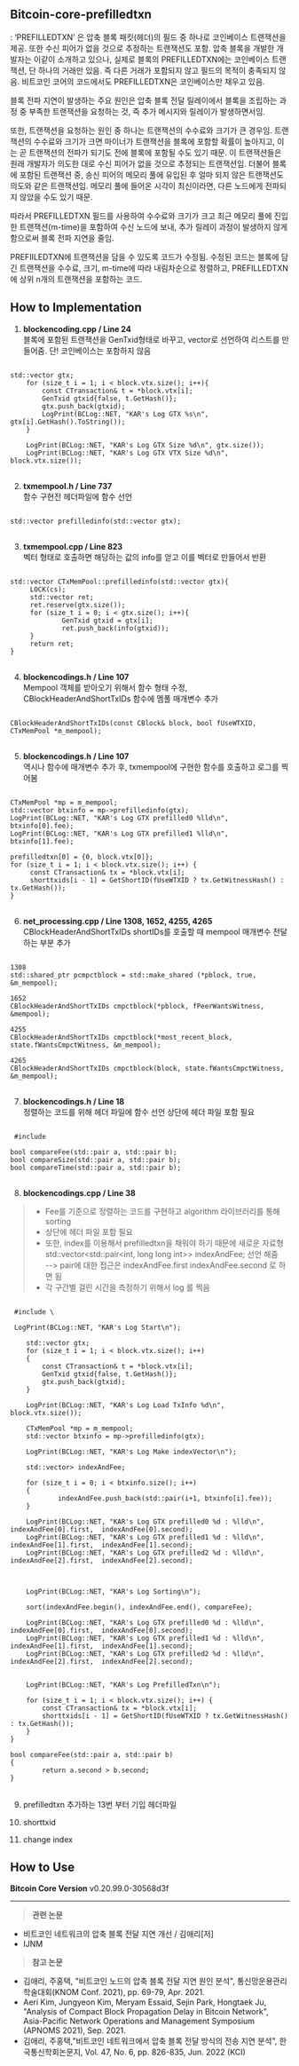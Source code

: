 ## Bitcoin-core-prefilledtxn
: ‘PREFILLEDTXN’ 은 압축 블록 패킷(헤더)의 필드 중 하나로 코인베이스 트랜잭션을 제공. 또한 수신 피어가 없을 것으로 추정하는 트랜잭션도 포함.
압축 블록을 개발한 개발자는 이같이 소개하고 있으나, 실제로 블록의 PREFILLEDTXN에는 코인베이스 트랜잭션, 단 하나의 거래만 있음. 즉 다른 거래가 포함되지 않고 필드의 목적이 충족되지 않음. 비트코인 코어의 코드에서도 PREFILLEDTXN은 코인베이스만 채우고 있음.   

블록 전파 지연이 발생하는 주요 원인은 압축 블록 전달 릴레이에서 블록을 조립하는 과정 중 부족한 트랜잭션을 요청하는 것, 즉 추가 메시지와 릴레이가 발생하면서임.   

또한, 트랜잭션을 요청하는 원인 중 하나는 트랜잭션의 수수료와 크기가 큰 경우임. 트랜잭션의 수수료와 크기가 크면 마이너가 트랜잭션을 블록에 포함할 확률이 높아지고, 이는 곧 트랜잭션의 전파가 되기도 전에 블록에 포함될 수도 있기 때문. 이 트랜잭션들은 원래 개발자가 의도한 대로 수신 피어가 없을 것으로 추정되는 트랜잭션임. 더불어 블록에 포함된 트랜잭션 중, 송신 피어의 메모리 풀에 유입된 후 얼마 되지 않은 트랜잭션도 의도와 같은 트랜잭션임. 메모리 풀에 들어온 시각이 최신이라면, 다른 노드에게 전파되지 않았을 수도 있기 때문.   

따라서 PREFILLEDTXN 필드를 사용하여 수수료와 크기가 크고 최근 메모리 풀에 진입한 트랜잭션(m-time)을 포함하여 수신 노드에 보내, 추가 릴레이 과정이 발생하지 않게 함으로써 블록 전파 지연을 줄임.

PREFIILEDTXN에 트랜잭션을 담을 수 있도록 코드가 수정됨. 수정된 코드는 블록에 담긴 트랜잭션을 수수료, 크기, m-time에 따라 내림차순으로 정렬하고, PREFILLEDTXN에 상위 n개의 트랜잭션을 포함하는 코드.


## How to Implementation
1. **blockencoding.cpp / Line 24**   
블록에 포함된 트랜잭션을 GenTxid형태로 바꾸고, vector로 선언하여 리스트를 만들어줌. 단! 코인베이스는 포함하지 않음
<pre>
<code>
std::vector<GenTxid> gtx;
    for (size_t i = 1; i < block.vtx.size(); i++){
        const CTransaction& t = *block.vtx[i];
        GenTxid gtxid{false, t.GetHash()};
        gtx.push_back(gtxid);
        LogPrint(BCLog::NET, "KAR's Log GTX %s\n", gtx[i].GetHash().ToString());
    }

    LogPrint(BCLog::NET, "KAR's Log GTX Size %d\n", gtx.size());
    LogPrint(BCLog::NET, "KAR's Log GTX VTX Size %d\n", block.vtx.size());
</code>
</pre>

2. **txmempool.h / Line 737**   
함수 구현전 헤더파일에 함수 선언
<pre>
<code>
std::vector<TxMempoolInfo> prefilledinfo(std::vector<GenTxid> gtx);
</code>
</pre>

3. **txmempool.cpp / Line 823**   
벡터 형태로 호출하면 해당하는 값의 info를 얻고 이를 벡터로 만들어서 반환
<pre>
<code>
std::vector<TxMempoolInfo> CTxMemPool::prefilledinfo(std::vector<GenTxid> gtx){
     LOCK(cs);
     std::vector<TxMempoolInfo> ret;
     ret.reserve(gtx.size());
     for (size_t i = 0; i < gtx.size(); i++){
             GenTxid gtxid = gtx[i];
             ret.push_back(info(gtxid));
     }
     return ret;
}
</code>
</pre>

4. **blockencodings.h / Line 107**   
Mempool 객체를 받아오기 위해서 함수 형태 수정, CBlockHeaderAndShortTxIDs 함수에 멤풀 매개변수 추가
<pre>
<code>
CBlockHeaderAndShortTxIDs(const CBlock& block, bool fUseWTXID, CTxMemPool *m_mempool);
</code>
</pre>

5. **blockencodings.h / Line 107**   
역시나 함수에 매개변수 추가 후, txmempool에 구현한 함수를 호출하고 로그를 찍어봄
<pre>
<code>
CTxMemPool *mp = m_mempool;
std::vector<TxMempoolInfo> btxinfo = mp->prefilledinfo(gtx);
LogPrint(BCLog::NET, "KAR's Log GTX prefilled0 %lld\n", btxinfo[0].fee);
LogPrint(BCLog::NET, "KAR's Log GTX prefilled1 %lld\n", btxinfo[1].fee);

prefilledtxn[0] = {0, block.vtx[0]};
for (size_t i = 1; i < block.vtx.size(); i++) {
     const CTransaction& tx = *block.vtx[i];
     shorttxids[i - 1] = GetShortID(fUseWTXID ? tx.GetWitnessHash() : tx.GetHash());
}
</code>
</pre>

6. **net_processing.cpp / Line 1308, 1652, 4255, 4265**   
CBlockHeaderAndShortTxIDs shortIDs를 호출할 때 mempool 매개변수 전달하는 부분 추가
<pre>
<code>
1308
std::shared_ptr<const CBlockHeaderAndShortTxIDs> pcmpctblock = std::make_shared<const CBlockHeaderAndShortTxIDs> (*pblock, true, &m_mempool);

1652
CBlockHeaderAndShortTxIDs cmpctblock(*pblock, fPeerWantsWitness, &mempool);

4255
CBlockHeaderAndShortTxIDs cmpctblock(*most_recent_block, state.fWantsCmpctWitness, &m_mempool);

4265
CBlockHeaderAndShortTxIDs cmpctblock(block, state.fWantsCmpctWitness, &m_mempool);
</code>
</pre>

7. **blockencodings.h / Line 18**   
정렬하는 코드를 위해 헤더 파일에 함수 선언
상단에 헤더 파일 포함 필요
<pre>
<code>
 #include <txmempool.h>
 
bool compareFee(std::pair<int, long long int> a, std::pair<int, long long int> b);
bool compareSize(std::pair<int, unsigned int> a, std::pair<int, unsigned int> b);
bool compareTime(std::pair<int, int> a, std::pair<int,int> b);
</code>
</pre>


8. **blockencodings.cpp / Line 38**   
  >* Fee를 기준으로 정렬하는 코드를 구현하고 algorithm 라이브러리를 통해 sorting
  >* 상단에 헤더 파일 포함 필요   
  >* 또한, index를 이용해서 prefilledtxn을 채워야 하기 때문에 새로운 자료형 std::vector<std::pair<int, long long int>> indexAndFee; 선언 해줌   
  >  --> pair에 대한 접근은 indexAndFee.first      indexAndFee.second 로 하면 됨   
  >* 각 구간별 걸린 시간을 측정하기 위해서 log 를 찍음
<pre>
<code>
 #include \<algorithm\>
 
 LogPrint(BCLog::NET, "KAR's Log Start\n");

    std::vector<GenTxid> gtx;
    for (size_t i = 1; i < block.vtx.size(); i++)
    {
        const CTransaction& t = *block.vtx[i];
        GenTxid gtxid{false, t.GetHash()};
        gtx.push_back(gtxid);
    }

    LogPrint(BCLog::NET, "KAR's Log Load TxInfo %d\n", block.vtx.size());

    CTxMemPool *mp = m_mempool;
    std::vector<TxMempoolInfo> btxinfo = mp->prefilledinfo(gtx);

    LogPrint(BCLog::NET, "KAR's Log Make indexVector\n");

    std::vector<std::pair<int,long long int>> indexAndFee;

    for (size_t i = 0; i < btxinfo.size(); i++)
    {
            indexAndFee.push_back(std::pair<int,long long int>(i+1, btxinfo[i].fee));
    }

    LogPrint(BCLog::NET, "KAR's Log GTX prefilled0 %d : %lld\n", indexAndFee[0].first,  indexAndFee[0].second);
    LogPrint(BCLog::NET, "KAR's Log GTX prefilled1 %d : %lld\n", indexAndFee[1].first,  indexAndFee[1].second);
    LogPrint(BCLog::NET, "KAR's Log GTX prefilled2 %d : %lld\n", indexAndFee[2].first,  indexAndFee[2].second);



    LogPrint(BCLog::NET, "KAR's Log Sorting\n");

    sort(indexAndFee.begin(), indexAndFee.end(), compareFee);

    LogPrint(BCLog::NET, "KAR's Log GTX prefilled0 %d : %lld\n", indexAndFee[0].first,  indexAndFee[0].second);
    LogPrint(BCLog::NET, "KAR's Log GTX prefilled1 %d : %lld\n", indexAndFee[1].first,  indexAndFee[1].second);
    LogPrint(BCLog::NET, "KAR's Log GTX prefilled2 %d : %lld\n", indexAndFee[2].first,  indexAndFee[2].second);


    LogPrint(BCLog::NET, "KAR's Log PrefilledTxn\n");

    for (size_t i = 1; i < block.vtx.size(); i++) {
        const CTransaction& tx = *block.vtx[i];
        shorttxids[i - 1] = GetShortID(fUseWTXID ? tx.GetWitnessHash() : tx.GetHash());
    }
}

bool compareFee(std::pair<int,long long int> a, std::pair<int,long long int> b)
{
        return a.second > b.second;
}
</code>
</pre>

9. prefilledtxn 추가하는 13번 부터 기입 헤더파일

10. shorttxid

11. change index


## How to Use

**Bitcoin Core Version**  v0.20.99.0-30568d3f

* * *

> **관련 논문**   
* 비트코인 네트워크의 압축 블록 전달 지연 개선 / 김애리[저]
* IJNM   

> **참고 논문**
* 김애리, 주홍택, "비트코인 노드의 압축 블록 전달 지연 원인 분석", 통신망운용관리 학술대회(KNOM Conf. 2021), pp. 69-79, Apr. 2021.
* Aeri Kim, Jungyeon Kim, Meryam Essaid, Sejin Park, Hongtaek Ju, "Analysis of Compact Block Propagation Delay in Bitcoin Network", Asia-Pacific Network Operations and Management Symposium (APNOMS 2021), Sep. 2021.
* 김애리, 주홍택,"비트코인 네트워크에서 압축 블록 전달 방식의 전송 지연 분석", 한국통신학회논문지, Vol. 47, No. 6, pp. 826-835, Jun. 2022 (KCI)
